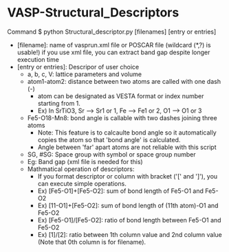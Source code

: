 # VASP-Structural_Descriptors

Command 
$ python Structural_descriptor.py [filenames] [entry or entries]

- [filename]: name of vasprun.xml file or POSCAR file (wildcard (*,?) is usable!)
    if you use xml file, you can extract band gap despite longer execution time
- [entry or entries]: Descripor of user choice
  - a, b, c, V: lattice parameters and volume
  - atom1-atom2: distance between two atoms are called with one dash (-)
    - atom can be designated as VESTA format or index number starting from 1.
    - Ex) In SrTiO3, Sr --> Sr1 or 1, Fe --> Fe1 or 2, O1 --> O1 or 3
  - Fe5-O18-Mn8: bond angle is callable with two dashes joining three atoms
    - Note: This feature is to calcaulte bond angle so it automatically copies the atom so that 'bond angle' is calculated.
    - Angle between 'far' apart atoms are not reliable with this script
  - SG, #SG: Space group with symbol or space group number
  - Eg: Band gap (xml file is needed for this)
  - Mathmatical operation of descriptors:
     - If you format descriptor or column with bracket ('[' and ']'), you can execute simple operations.
     - Ex) [Fe5-O1]+[Fe5-O2]: sum of bond length of Fe5-O1 and Fe5-O2
     - Ex) [11-O1]+[Fe5-O2]: sum of bond length of (11th atom)-O1 and Fe5-O2
     - Ex) [Fe5-O1]/[Fe5-O2]: ratio of bond length between Fe5-O1 and Fe5-O2
     - Ex) [1]/[2]: ratio between 1th column value and 2nd column value
            (Note that 0th column is for filename).
